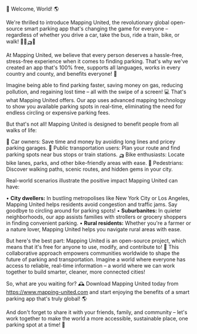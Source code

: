 🚀 Welcome, World! 🌎

We're thrilled to introduce Mapping United, the revolutionary global open-source smart parking app that's changing the game for everyone – regardless of whether you drive a car, take the bus, ride a train, bike, or walk! 🚌🚂🛺️💨

At Mapping United, we believe that every person deserves a hassle-free, stress-free experience when it comes to finding parking. That's why we've created an app that's 100% free, supports all languages, works in every country and county, and benefits everyone! 🌟

Imagine being able to find parking faster, saving money on gas, reducing pollution, and regaining lost time – all with the swipe of a screen! 💻 That's what Mapping United offers. Our app uses advanced mapping technology to show you available parking spots in real-time, eliminating the need for endless circling or expensive parking fees.

But that's not all! Mapping United is designed to benefit people from all walks of life:

🚗 Car owners: Save time and money by avoiding long lines and pricey parking garages.
🚌 Public transportation users: Plan your route and find parking spots near bus stops or train stations.
🛺️ Bike enthusiasts: Locate bike lanes, parks, and other bike-friendly areas with ease.
💃 Pedestrians: Discover walking paths, scenic routes, and hidden gems in your city.

Real-world scenarios illustrate the positive impact Mapping United can have:

• **City dwellers:** In bustling metropolises like New York City or Los Angeles, Mapping United helps residents avoid congestion and traffic jams. Say goodbye to circling around for parking spots!
• **Suburbanites:** In quieter neighborhoods, our app assists families with strollers or grocery shoppers in finding convenient parking.
• **Rural residents:** Whether you're a farmer or a nature lover, Mapping United helps you navigate rural areas with ease.

But here's the best part: Mapping United is an open-source project, which means that it's free for anyone to use, modify, and contribute to! 🤝 This collaborative approach empowers communities worldwide to shape the future of parking and transportation. Imagine a world where everyone has access to reliable, real-time information – a world where we can work together to build smarter, cleaner, more connected cities!

So, what are you waiting for? 🕰️ Download Mapping United today from https://www.mapping-united.com and start enjoying the benefits of a smart parking app that's truly global! 🌎

And don't forget to share it with your friends, family, and community – let's work together to make the world a more accessible, sustainable place, one parking spot at a time! 🌟